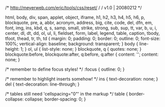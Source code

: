 /* http://meyerweb.com/eric/tools/css/reset/ / / v1.0 | 20080212 */

html, body, div, span, applet, object, iframe, h1, h2, h3, h4, h5, h6, p, blockquote, pre, a, abbr, acronym, address, big, cite, code, del, dfn, em, font, img, ins, kbd, q, s, samp, small, strike, strong, sub, sup, tt, var, b, u, i, center, dl, dt, dd, ol, ul, li, fieldset, form, label, legend, table, caption, tbody, tfoot, thead, tr, th, td { margin: 0; padding: 0; border: 0; outline: 0; font-size: 100%; vertical-align: baseline; background: transparent; } body { line-height: 1; } ol, ul { list-style: none; } blockquote, q { quotes: none; } blockquote:before, blockquote:after, q:before, q:after { content: ''; content: none; }

/* remember to define focus styles! */ :focus { outline: 0; }

/* remember to highlight inserts somehow! */ ins { text-decoration: none; } del { text-decoration: line-through; }

/* tables still need 'cellspacing="0"' in the markup */ table { border-collapse: collapse; border-spacing: 0; }